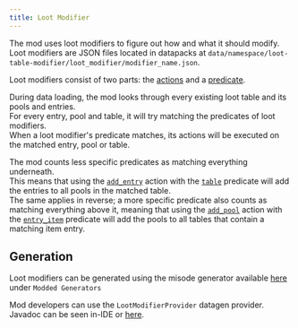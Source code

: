 ```yaml
---
title: Loot Modifier
---
```

The mod uses loot modifiers to figure out how and what it should modify.  
Loot modifiers are JSON files located in datapacks at `data/namespace/loot-table-modifier/loot_modifier/modifier_name.json`.

Loot modifiers consist of two parts: the [actions](/reference/actions) and a [predicate](/reference/predicates).

During data loading, the mod looks through every existing loot table and its pools and entries.  
For every entry, pool and table, it will try matching the predicates of loot modifiers.  
When a loot modifier's predicate matches, its actions will be executed on the matched entry, pool or table.

The mod counts less specific predicates as matching everything underneath.  
This means that using the [`add_entry`](/reference/actions#add-entry) action with the [`table`](/reference/predicates#loot-table) predicate will add the entries to all pools in the matched table.  
The same applies in reverse; a more specific predicate also counts as matching everything above it, meaning that using the [`add_pool`](/reference/actions#add-pool) action with the [`entry_item`](/reference/predicates#item-entry) predicate will add the pools to all tables that contain a matching item entry.

## Generation
Loot modifiers can be generated using the misode generator available [here](https://misode-itd7xiyf1-misodes-projects.vercel.app/) under `Modded Generators`

Mod developers can use the `LootModifierProvider` datagen provider. Javadoc can be seen in-IDE or [here](https://maven.offsetmonkey538.top/#/releases/top/offsetmonkey538/loottablemodifier/loot-table-modifier).
